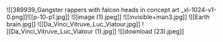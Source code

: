 ![[389939_Gangster rappers with falcon heads in concept art _xl-1024-v1-0.png]]![[p-10-p1.jpg]]
![[image (1).jpeg]]
![[invisible+man3.jpg]]
![[Earth brain.jpg]]
![[Da_Vinci_Vitruve_Luc_Viatour.jpg]]
![[Da_Vinci_Vitruve_Luc_Viatour (1).jpg]]
![[download (23).jpeg]]
